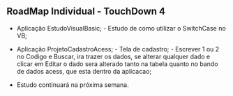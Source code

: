 ## RoadMap Individual - TouchDown 4

   - Aplicação EstudoVisualBasic;
	- Estudo de como utilizar o SwitchCase no VB;
 
   - Aplicação ProjetoCadastroAcess;
	- Tela de cadastro;
	- Escrever 1 ou 2 no Codigo e Buscar, ira trazer os dados, se alterar qualquer dado e clicar em Editar o dado sera alterado tanto na tabela quanto no bando de dados acess, que esta dentro da aplicacao;

   - Estudo continuará na próxima semana.